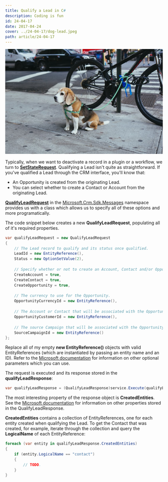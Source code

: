 ```yaml
---
title: Qualify a Lead in C#
description: Coding is fun
id: 24-04-17
date: 2017-04-24
cover: ../24-04-17/dog-lead.jpeg
path: article/24-04-17
---
```


<img src='dog-lead.jpeg'>

Typically, when we want to deactivate a record in a plugin or a workflow, we turn to <b><a href="https://msdn.microsoft.com/en-gb/library/microsoft.crm.sdk.messages.setstaterequest.aspx">SetStateRequest</a></b>. Qualifying a Lead isn't quite as straightforward. If you've qualified a Lead through the CRM interface, you'll know that:

<ul>
<li>An Opportunity is created from the originating Lead.
<li>You can select whether to create a Contact or Account from the originating Lead.
</ul>
<b><a href="https://msdn.microsoft.com/en-us/library/microsoft.crm.sdk.messages.qualifyleadrequest.aspx">QualifyLeadRequest</a></b> in the <a href="https://msdn.microsoft.com/en-us/library/microsoft.crm.sdk.messages.aspx">Microsoft.Crm.Sdk.Messages</a> namespace provides us with a class which allows us to specify all of these options and more programatically.

<p>
The code snippet below creates a new <b>QualifyLeadRequest</b>, populating all of it's required properties.
</p>

```cs
var qualifyLeadRequest = new QualifyLeadRequest
{
    // The Lead record to qualify and its status once qualified.
    LeadId = new EntityReference(),
    Status = new OptionSetValue(2),

    // Specify whether or not to create an Account, Contact and/or Opportunity.
    CreateAccount = true,
    CreateContact = true,
    CreateOpportunity = true,

    // The currency to use for the Opportunity.
    OpportunityCurrencyId = new EntityReference(),

    // The Account or Contact that will be associated with the Opportunity.
    OpportunityCustomerId = new EntityReference(),

    // The source Campaign that will be associated with the Opportunity/
    SourceCampaignId = new EntityReference()
};
```

Replace all of my empty <b>new EntityReference()</b> objects with valid EntityReferences (which are instantiated by passing an entity name and an ID). Refer to the <a href="https://msdn.microsoft.com/en-us/library/microsoft.crm.sdk.messages.qualifyleadrequest.aspx">Microsoft documentation</a> for information on other optional parameters which you can use.

</p>

The request is executed and its response stored in the <b>qualifyLeadResponse</b>:

```cs
var qualifyLeadResponse = (QualifyLeadResponse)service.Execute(qualifyLeadRequest);
```

The most interesting property of the response object is <b>CreatedEntities</b>. See the <a href="https://msdn.microsoft.com/en-us/library/microsoft.crm.sdk.messages.qualifyleadresponse.aspx">Microsoft documentation</a> for information on other properties stored in the QualifyLeadResponse.

<p>
<b>CreatedEntities</b> contains a collection of EntityReferences, one for each entity created when qualifying the Lead. To get the Contact that was created, for example, iterate through the collection and query the <b>LogicalName</b> of each EntityReference:
</p>

```cs
foreach (var entity in qualifyLeadResponse.CreatedEntities)
{
    if (entity.LogicalName == "contact")
    {
        // TODO.
    }
}
```
